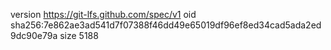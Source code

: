 version https://git-lfs.github.com/spec/v1
oid sha256:7e862ae3ad541d7f07388f46dd49e65019df96ef8ed34cad5ada2ed9dc90e79a
size 5188
